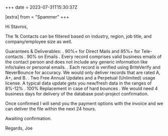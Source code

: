 +++
date = 2023-07-31T15:30:37Z

[extra]
from = "Spammer"
+++

Hi Stavros,

The 1k Contacts can be filtered based on industry, region, job title, and
company/employee size as well.

Guarantees & Deliverables:
.	90%+ for Direct Mails and 85%+ for Tele-contacts
.	90% on Emails
.	Every record comprises valid business emails of the contact person
and does not include any generic information like info/sales or personal
emails.
.	Each record is verified using BriteVerify and NeverBounce for
accuracy. We would only deliver records that are rated A, A+, and B. 
.	Two Free Annual Updates and a Perpetual (Unlimited) usage license. A
typical data update gets you new/fresh data in the ranges of 8%-12%
.	100% Replacement in case of hard bounces 
.	We would need 4 business days for delivery of the database
post-project confirmation.

Once confirmed I will send you the payment options with the invoice and we
can deliver the file within the next 24 hours. 

Awaiting confirmation. 

Regards,
Joe
